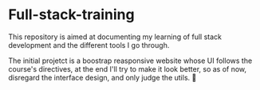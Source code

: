 # Full-stack-training
This repository is aimed at documenting my learning of full stack development and the different tools I go through.

The initial projetct is a boostrap reasponsive website whose UI follows the course's directives, at the end I'll try to make it look better, so as of now, disregard the interface design, and only judge the utils. 🥲
